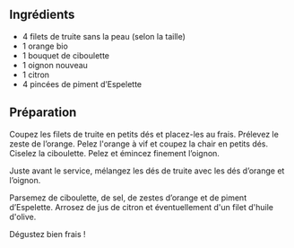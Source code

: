 
## Ingrédients

- 4 filets de truite sans la peau (selon la taille)
- 1 orange bio
- 1 bouquet de ciboulette 
- 1 oignon nouveau
- 1 citron
- 4 pincées de piment d’Espelette

## Préparation

Coupez les filets de truite en petits dés et placez-les au frais.
Prélevez le zeste de l’orange. Pelez l'orange à vif et coupez la chair en petits dés. 
Ciselez la ciboulette. Pelez et émincez finement l’oignon.

Juste avant le service, mélangez les dés de truite avec les dés d’orange et l’oignon.

Parsemez de ciboulette, de sel, de zestes d’orange et de piment d’Espelette. Arrosez de jus de citron et éventuellement d'un filet d'huile d'olive.

Dégustez bien frais !

